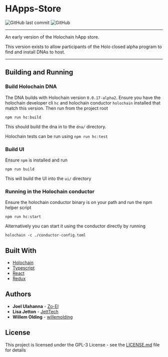 # HApps-Store

![GitHub last commit](https://img.shields.io/github/last-commit/holochain/HApps-Store.svg)
![GitHub](https://img.shields.io/github/license/holochain/HApps-Store.svg)

---
An early version of the Holochain hApp store.

This version exists to allow participants of the Holo closed alpha program to find and install DNAs to host. 

---

## Building and Running

### Build Holochain DNA

The DNA builds with Holochain version `0.0.17-alpha2`. Ensure you have the holochain developer cli `hc` and holochain conductor `holochain` installed that match this version. Then run from the project root
```
npm run hc:build
```

This should build the dna in to the `dna/` directory.

Holochain tests can be run using `npm run hc:test`

### Build UI

Ensure `npm` is installed and run

```
npm run build
```

This will build the UI into the `ui/` directory

### Running in the Holochain conductor

Ensure the holochain conductor binary is on your path and run the npm helper script

```
npm run hc:start
```

Alternatively you can start it using the conductor directly by running

```
holochain -c ./conductor-config.toml
```


## Built With

* [Holochain](https://github.com/holochain/holochain-rust)
* [Typescript](https://github.com/Microsoft/TypeScript)
* [React](https://reactjs.org/)
* [Redux](https://redux.js.org/)

## Authors

* **Joel Ulahanna** - [Zo-El](https://github.com/zo-el)
* **Lisa Jetton** - [JettTech](https://github.com/JettTech)
* **Willem Olding** - [willemolding](https://github.com/willemolding/)

## License

This project is licensed under the GPL-3 License - see the [LICENSE.md](LICENSE.md) file for details
